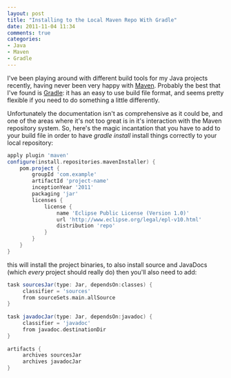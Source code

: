```yaml
---
layout: post
title: "Installing to the Local Maven Repo With Gradle"
date: 2011-11-04 11:34
comments: true
categories: 
- Java
- Maven
- Gradle
---
```


I've been playing around with different build tools for my Java projects recently, having never been very happy with [Maven][M]. Probably the best that I've found is [Gradle][G]: it has an easy to use build file format, and seems pretty flexible if you need to do something a little differently.

Unfortunately the documentation isn't as comprehensive as it could be, and one of the areas where it's not too great is in it's interaction with the Maven repository system. So, here's the magic incantation that you have to add to your build file in order to have *gradle install* install things correctly to your local repository:

```groovy
apply plugin 'maven'
configure(install.repositories.mavenInstaller) {
    pom.project {
        groupId 'com.example'
        artifactId 'project-name'
        inceptionYear '2011'
        packaging 'jar'
        licenses {
            license {
                name 'Eclipse Public License (Version 1.0)'
                url 'http://www.eclipse.org/legal/epl-v10.html'
                distribution 'repo'
            }
        }
    }
}
```

this will install the project binaries, to also install source and JavaDocs (which *every* project should really do) then you'll also need to add:

```groovy
task sourcesJar(type: Jar, dependsOn:classes) {
     classifier = 'sources'
     from sourceSets.main.allSource
}
 
task javadocJar(type: Jar, dependsOn:javadoc) {
     classifier = 'javadoc'
     from javadoc.destinationDir
}
 
artifacts {
     archives sourcesJar
     archives javadocJar
}
```

[M]: http://maven.apache.org/ "Apache Maven"
[G]: http://www.gradle.org/ "Gradle"

